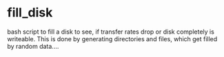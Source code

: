 # fill_disk
bash script to fill a disk to see, if transfer rates drop or disk completely is writeable. This is done by generating directories and files, which get filled by random data.... 
